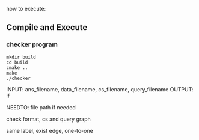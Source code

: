 how to execute: 
## Compile and Execute 
### checker program
```
mkdir build
cd build
cmake ..
make
./checker
```

INPUT: ans_filename, data_filename, cs_filename, query_filename
OUTPUT: if 

NEEDTO: file path if needed

check format, cs and query graph

same label, exist edge, one-to-one